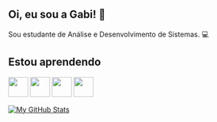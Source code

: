 ## Oi, eu sou a Gabi! 👋

Sou estudante de Análise e Desenvolvimento de Sistemas. 💻

## Estou aprendendo
<img src="https://cdn.jsdelivr.net/gh/devicons/devicon@latest/icons/python/python-original.svg" width="40" height="40" /> <img src="https://cdn.jsdelivr.net/gh/devicons/devicon@latest/icons/sqldeveloper/sqldeveloper-original.svg" width="40" height="40" /> <img loading="lazy" src="https://cdn.jsdelivr.net/gh/devicons/devicon/icons/linux/linux-original.svg" width="40" height="40"/> <img loading="lazy" src="https://cdn.jsdelivr.net/gh/devicons/devicon/icons/git/git-original.svg" width="40" height="40"/>

[![My GitHub Stats](https://github-readme-stats.vercel.app/api?gabrieleravene=GABRIELERAVENE&show_icons=true&theme=radical)](https://github.com/gabrieleravene/github-readme-stats)
